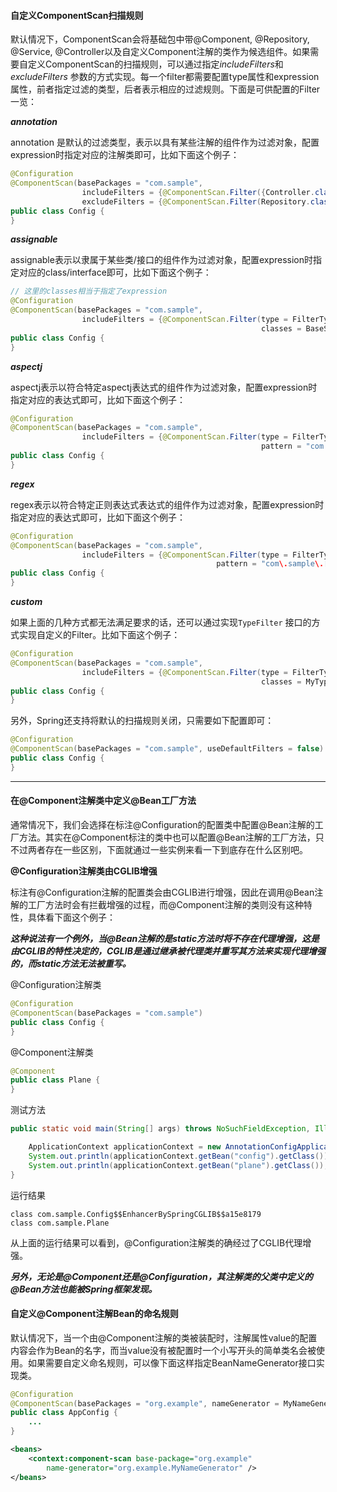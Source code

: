 #### 自定义ComponentScan扫描规则

默认情况下，ComponentScan会将基础包中带@Component, @Repository, @Service, @Controller以及自定义Component注解的类作为候选组件。如果需要自定义ComponentScan的扫描规则，可以通过指定*includeFilters*和*excludeFilters* 参数的方式实现。每一个filter都需要配置type属性和expression属性，前者指定过滤的类型，后者表示相应的过滤规则。下面是可供配置的Filter一览：

***annotation***

annotation 是默认的过滤类型，表示以具有某些注解的组件作为过滤对象，配置expression时指定对应的注解类即可，比如下面这个例子：

```java
@Configuration
@ComponentScan(basePackages = "com.sample",
                includeFilters = {@ComponentScan.Filter({Controller.class, Service.class})},
                excludeFilters = {@ComponentScan.Filter(Repository.class)})
public class Config {
}
```

***assignable***

assignable表示以隶属于某些类/接口的组件作为过滤对象，配置expression时指定对应的class/interface即可，比如下面这个例子：

```java
// 这里的classes相当于指定了expression
@Configuration
@ComponentScan(basePackages = "com.sample",
                includeFilters = {@ComponentScan.Filter(type = FilterType.ASSIGNABLE_TYPE,
                                                        classes = BaseService.class)})
public class Config {
}
```

***aspectj***

aspectj表示以符合特定aspectj表达式的组件作为过滤对象，配置expression时指定对应的表达式即可，比如下面这个例子：

```java
@Configuration
@ComponentScan(basePackages = "com.sample",
                includeFilters = {@ComponentScan.Filter(type = FilterType.ASPECTJ,
                                                        pattern = "com.sample..Base*+")})
public class Config {
}
```

***regex***

regex表示以符合特定正则表达式表达式的组件作为过滤对象，配置expression时指定对应的表达式即可，比如下面这个例子：

```java
@Configuration
@ComponentScan(basePackages = "com.sample",
                includeFilters = {@ComponentScan.Filter(type = FilterType.REGEX,
                                              pattern = "com\.sample\.[^.]+\.[^.]+(Impl)"")})
public class Config {
}
```

***custom***

如果上面的几种方式都无法满足要求的话，还可以通过实现`TypeFilter` 接口的方式实现自定义的Filter。比如下面这个例子：

```java
@Configuration
@ComponentScan(basePackages = "com.sample",
                includeFilters = {@ComponentScan.Filter(type = FilterType.CUSTOM,
                                                        classes = MyTypeFilter.class)})
public class Config {
}
```

另外，Spring还支持将默认的扫描规则关闭，只需要如下配置即可：

```java
@Configuration
@ComponentScan(basePackages = "com.sample", useDefaultFilters = false)
public class Config {
}
```

***

#### 在@Component注解类中定义@Bean工厂方法

通常情况下，我们会选择在标注@Configuration的配置类中配置@Bean注解的工厂方法。其实在@Component标注的类中也可以配置@Bean注解的工厂方法，只不过两者存在一些区别，下面就通过一些实例来看一下到底存在什么区别吧。

**@Configuration注解类由CGLIB增强**

标注有@Configuration注解的配置类会由CGLIB进行增强，因此在调用@Bean注解的工厂方法时会有拦截增强的过程，而@Component注解的类则没有这种特性，具体看下面这个例子：

***这种说法有一个例外，当@Bean注解的是static方法时将不存在代理增强，这是由CGLIB的特性决定的，CGLIB是通过继承被代理类并重写其方法来实现代理增强的，而static方法无法被重写。***

@Configuration注解类

```java
@Configuration
@ComponentScan(basePackages = "com.sample")
public class Config {
}
```
@Component注解类
```java
@Component
public class Plane {
}
```
测试方法

```java
public static void main(String[] args) throws NoSuchFieldException, IllegalAccessException {

    ApplicationContext applicationContext = new AnnotationConfigApplicationContext(Config.class);
    System.out.println(applicationContext.getBean("config").getClass());
    System.out.println(applicationContext.getBean("plane").getClass());
}
```

运行结果

```
class com.sample.Config$$EnhancerBySpringCGLIB$$a15e8179
class com.sample.Plane
```

从上面的运行结果可以看到，@Configuration注解类的确经过了CGLIB代理增强。

***另外，无论是@Component还是@Configuration，其注解类的父类中定义的@Bean方法也能被Spring框架发现。***

#### 自定义@Component注解Bean的命名规则

默认情况下，当一个由@Component注解的类被装配时，注解属性value的配置内容会作为Bean的名字，而当value没有被配置时一个小写开头的简单类名会被使用。如果需要自定义命名规则，可以像下面这样指定BeanNameGenerator接口实现类。

```java
@Configuration
@ComponentScan(basePackages = "org.example", nameGenerator = MyNameGenerator.class)
public class AppConfig {
    ...
}
```

```xml
<beans>
    <context:component-scan base-package="org.example"
        name-generator="org.example.MyNameGenerator" />
</beans>
```

